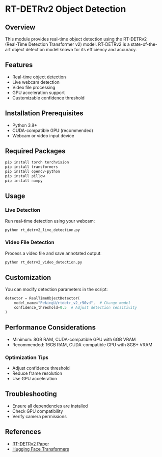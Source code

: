 # RT-DETRv2 Object Detection

## Overview
This module provides real-time object detection using the RT-DETRv2 (Real-Time Detection Transformer v2) model. RT-DETRv2 is a state-of-the-art object detection model known for its efficiency and accuracy.

## Features
- Real-time object detection
- Live webcam detection
- Video file processing
- GPU acceleration support
- Customizable confidence threshold

## Installation Prerequisites
- Python 3.8+
- CUDA-compatible GPU (recommended)
- Webcam or video input device

## Required Packages
```bash
pip install torch torchvision
pip install transformers
pip install opencv-python
pip install pillow
pip install numpy
```

## Usage

### Live Detection
Run real-time detection using your webcam:
```bash
python rt_detrv2_live_detection.py
```

### Video File Detection
Process a video file and save annotated output:
```bash
python rt_detrv2_video_detection.py
```

## Customization
You can modify detection parameters in the script:
```python
detector = RealTimeObjectDetector(
    model_name="PekingU/rtdetr_v2_r50vd",  # Change model
    confidence_threshold=0.5  # Adjust detection sensitivity
)
```

## Performance Considerations
- Minimum: 8GB RAM, CUDA-compatible GPU with 6GB VRAM
- Recommended: 16GB RAM, CUDA-compatible GPU with 8GB+ VRAM

### Optimization Tips
- Adjust confidence threshold
- Reduce frame resolution
- Use GPU acceleration

## Troubleshooting
- Ensure all dependencies are installed
- Check GPU compatibility
- Verify camera permissions

## References
- [RT-DETRv2 Paper](https://arxiv.org/abs/your-paper-link)
- [Hugging Face Transformers](https://huggingface.co/docs/transformers/index)
